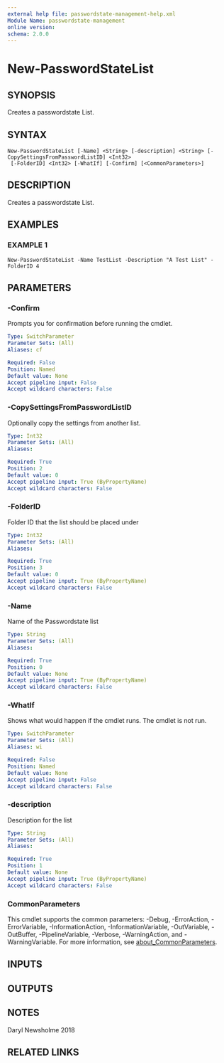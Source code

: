 ```yaml
---
external help file: passwordstate-management-help.xml
Module Name: passwordstate-management
online version:
schema: 2.0.0
---
```


# New-PasswordStateList

## SYNOPSIS
Creates a passwordstate List.

## SYNTAX

```
New-PasswordStateList [-Name] <String> [-description] <String> [-CopySettingsFromPasswordListID] <Int32>
 [-FolderID] <Int32> [-WhatIf] [-Confirm] [<CommonParameters>]
```

## DESCRIPTION
Creates a passwordstate List.

## EXAMPLES

### EXAMPLE 1
```
New-PasswordStateList -Name TestList -Description "A Test List" -FolderID 4
```

## PARAMETERS

### -Confirm
Prompts you for confirmation before running the cmdlet.

```yaml
Type: SwitchParameter
Parameter Sets: (All)
Aliases: cf

Required: False
Position: Named
Default value: None
Accept pipeline input: False
Accept wildcard characters: False
```

### -CopySettingsFromPasswordListID
Optionally copy the settings from another list.

```yaml
Type: Int32
Parameter Sets: (All)
Aliases:

Required: True
Position: 2
Default value: 0
Accept pipeline input: True (ByPropertyName)
Accept wildcard characters: False
```

### -FolderID
Folder ID that the list should be placed under

```yaml
Type: Int32
Parameter Sets: (All)
Aliases:

Required: True
Position: 3
Default value: 0
Accept pipeline input: True (ByPropertyName)
Accept wildcard characters: False
```

### -Name
Name of the Passwordstate list

```yaml
Type: String
Parameter Sets: (All)
Aliases:

Required: True
Position: 0
Default value: None
Accept pipeline input: True (ByPropertyName)
Accept wildcard characters: False
```

### -WhatIf
Shows what would happen if the cmdlet runs.
The cmdlet is not run.

```yaml
Type: SwitchParameter
Parameter Sets: (All)
Aliases: wi

Required: False
Position: Named
Default value: None
Accept pipeline input: False
Accept wildcard characters: False
```

### -description
Description for the list

```yaml
Type: String
Parameter Sets: (All)
Aliases:

Required: True
Position: 1
Default value: None
Accept pipeline input: True (ByPropertyName)
Accept wildcard characters: False
```

### CommonParameters
This cmdlet supports the common parameters: -Debug, -ErrorAction, -ErrorVariable, -InformationAction, -InformationVariable, -OutVariable, -OutBuffer, -PipelineVariable, -Verbose, -WarningAction, and -WarningVariable. For more information, see [about_CommonParameters](http://go.microsoft.com/fwlink/?LinkID=113216).

## INPUTS

## OUTPUTS

## NOTES
Daryl Newsholme 2018

## RELATED LINKS

